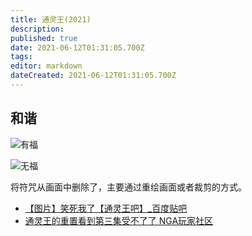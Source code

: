```yaml
---
title: 通灵王(2021)
description: 
published: true
date: 2021-06-12T01:31:05.700Z
tags:
editor: markdown
dateCreated: 2021-06-12T01:31:05.700Z
---
```


## 和谐

![有福](https://web.archive.org/web/20210612012521im_/http://tiebapic.baidu.com/forum/w%3D580/sign=41dbd4bda63533faf5b6932698d3fdca/511090ef76c6a7ef9618f595eafaaf51f3de664c.jpg)

![无福](https://web.archive.org/web/20210612012521im_/http://tiebapic.baidu.com/forum/w%3D580/sign=ae1417bd7009c93d07f20effaf3df8bb/56ff9925bc315c6053ab365c9ab1cb134954774c.jpg)

将符咒从画面中删除了，主要通过重绘画面或者裁剪的方式。

+ [【图片】笑死我了【通灵王吧】_百度贴吧](https://web.archive.org/web/20210612012521/https://tieba.baidu.com/p/7398241123)
+ [通灵王的重置看到第三集受不了了 NGA玩家社区](https://archive.is/I5PuD "https://bbs.nga.cn/read.php?tid=26383703")

